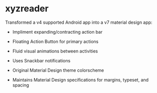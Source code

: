 # xyzreader

Transformed a v4 supported Android app into a v7 material design app:

- Impliment expanding/contracting action bar

- Floating Action Button for primary actions

- Fluid visual animations between activities

- Uses Snackbar notifications

- Original Material Design theme colorscheme

- Maintains Material Design specifications for margins, typeset, and spacing
